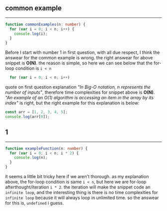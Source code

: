 ## common example

---

```typescript
function commonExamples(n: number) {
  for (var i = 0; i < n; i++) {
    console.log(i);
  }
}
```

Before I start with number 1 in first question, with all due respect, I think the answear
for the common example is wrong. the right answear for above snippet is **O(N)**. the reason
is simple, so here we can see below that the for-loop condition is `i < n`

```typescript
  for (var i = 0; i < n; i++)
```

quote on first question explanation _"In Big-O notation, n represents the number
of inputs"_, therefore time complexities for snippet above is **O(N)**. _"An example
of an O(1) algorithm is accessing an item in the array by its index"_ is right, but
the right example for this explanation is below:

```javascript
const arr = [1, 2, 3, 4, 5];
console.log(arr[0]);
```

## 1

---

```typescript
function exampleFunction(n: number) {
  for (var i = 0; i < n; i * 2) {
    console.log(n);
  }
}
```

it seems a little bit tricky here if we aren't thorough. as my explanation above, the for-loop
condition is same `i < n`, but here we are for-loop afterthought/iteration `i * 2`. the iteration
will make the snippet code an `infinite loop`, and the interesting thing is there is no time complexities
for `infinite loop` because it will always loop in unlimited time.
so the answear for this is, `undefined` i guess.
